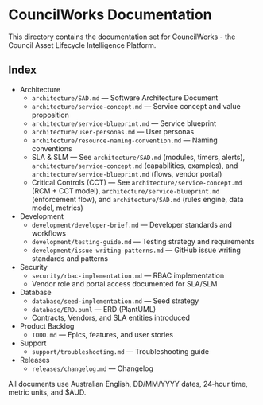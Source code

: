 # CouncilWorks Documentation

This directory contains the documentation set for CouncilWorks - the Council Asset Lifecycle Intelligence Platform.

## Index

- Architecture
  - `architecture/SAD.md` — Software Architecture Document
  - `architecture/service-concept.md` — Service concept and value proposition
  - `architecture/service-blueprint.md` — Service blueprint
  - `architecture/user-personas.md` — User personas
  - `architecture/resource-naming-convention.md` — Naming conventions
  - SLA & SLM — See `architecture/SAD.md` (modules, timers, alerts), `architecture/service-concept.md` (capabilities, examples), and `architecture/service-blueprint.md` (flows, vendor portal)
  - Critical Controls (CCT) — See `architecture/service-concept.md` (RCM + CCT model), `architecture/service-blueprint.md` (enforcement flow), and `architecture/SAD.md` (rules engine, data model, metrics)
- Development
  - `development/developer-brief.md` — Developer standards and workflows
  - `development/testing-guide.md` — Testing strategy and requirements
  - `development/issue-writing-patterns.md` — GitHub issue writing standards and patterns
- Security
  - `security/rbac-implementation.md` — RBAC implementation
  - Vendor role and portal access documented for SLA/SLM
- Database
  - `database/seed-implementation.md` — Seed strategy
  - `database/ERD.puml` — ERD (PlantUML)
  - Contracts, Vendors, and SLA entities introduced
- Product Backlog
  - `TODO.md` — Epics, features, and user stories
- Support
  - `support/troubleshooting.md` — Troubleshooting guide
- Releases
  - `releases/changelog.md` — Changelog

All documents use Australian English, DD/MM/YYYY dates, 24‑hour time, metric units, and $AUD.
